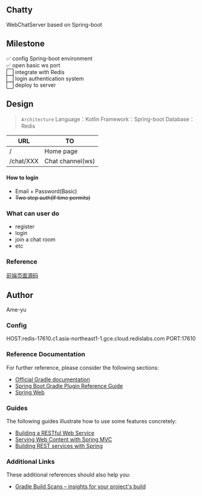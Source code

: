 ## Chatty
WebChatServer based on Spring-boot
## Milestone
:white_check_mark: config Spring-boot environment <br>
:white_check_mark: open basic ws port <br>
:white_large_square: integrate with Redis <br>
:white_large_square: login authentication system <br>
:white_large_square: deploy to server

## Design
> `Architecture`
> Language：Kotlin
> Framework：Spring-boot
> Database：Redis

|URL|TO|
| -- | -- |
|/|Home page|
|/chat/XXX|Chat channel(ws)|
#### How to login
- Email + Password(Basic)
- ~~Two step auth(If time permits)~~
### What can user do
- register
- login
- join a chat room
- etc
### Reference
[前端页面源码](https://gitee.com/cloudfile/chatty_web)
## Author
Ame-yu

### Config
HOST:redis-17610.c1.asia-northeast1-1.gce.cloud.redislabs.com
PORT:17610

### Reference Documentation
For further reference, please consider the following sections:

* [Official Gradle documentation](https://docs.gradle.org)
* [Spring Boot Gradle Plugin Reference Guide](https://docs.spring.io/spring-boot/docs/2.2.2.RELEASE/gradle-plugin/reference/html/)
* [Spring Web](https://docs.spring.io/spring-boot/docs/2.2.2.RELEASE/reference/htmlsingle/#boot-features-developing-web-applications)

### Guides
The following guides illustrate how to use some features concretely:

* [Building a RESTful Web Service](https://spring.io/guides/gs/rest-service/)
* [Serving Web Content with Spring MVC](https://spring.io/guides/gs/serving-web-content/)
* [Building REST services with Spring](https://spring.io/guides/tutorials/bookmarks/)

### Additional Links
These additional references should also help you:

* [Gradle Build Scans – insights for your project's build](https://scans.gradle.com#gradle)

